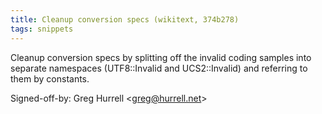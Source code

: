 ```yaml
---
title: Cleanup conversion specs (wikitext, 374b278)
tags: snippets
---
```


Cleanup conversion specs by splitting off the invalid coding samples into separate namespaces (UTF8::Invalid and UCS2::Invalid) and referring to them by constants.

Signed-off-by: Greg Hurrell &lt;greg@hurrell.net&gt;
